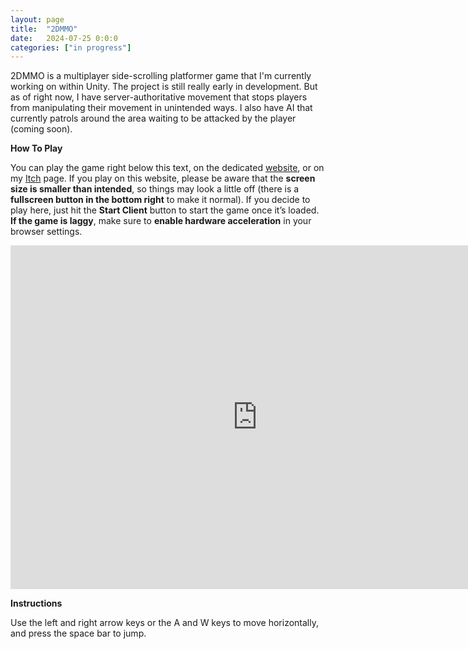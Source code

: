 ```yaml
---
layout: page
title:  "2DMMO"
date:   2024-07-25 0:0:0
categories: ["in progress"]
---
```

2DMMO is a multiplayer side-scrolling platformer game that I'm currently working on within Unity. The project is still really early in development. But as of right now, I have server-authoritative movement that stops players from manipulating their movement in unintended ways. I also have AI that currently patrols around the area waiting to be attacked by the player (coming soon). 

**How To Play** 

You can play the game right below this text, on the dedicated [website][2dmmolink], or on my [Itch][itchlink] page. If you play on this website, please be aware that the <b>screen size is smaller than intended</b>, so things may look a little off (there is a <b>fullscreen button in the bottom right</b> to make it normal). If you decide to play here, just hit the <b>Start Client</b> button to start the game once it’s loaded. <b>If the game is laggy</b>, make sure to <b>enable hardware acceleration</b> in your browser settings.

<center><iframe frameborder="0" src="https://itch.io/embed-upload/11026484?color=333333" allowfullscreen="" width="790" height="550"><a href="https://dustinschimel.itch.io/2dmmo">Play 2DMMO on itch.io</a></iframe></center>


**Instructions** 

Use the left and right arrow keys or the A and W keys to move horizontally, and press the space bar to jump.

[2dmmolink]: https://2dmmo.xyz/
[itchlink]: https://dustinschimel.itch.io/2dmmo
